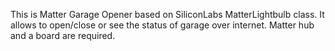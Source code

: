 This is Matter Garage Opener based on SiliconLabs MatterLightbulb class.
It allows to open/close or see the status of garage over internet.
Matter hub and a board are required.
